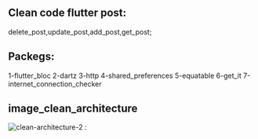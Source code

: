 ## Clean code flutter post:

delete_post,update_post,add_post,get_post;

## Packegs:

1-flutter_bloc
2-dartz
3-http
4-shared_preferences
5-equatable
6-get_it
7-internet_connection_checker


## image_clean_architecture



![clean-architecture-2](https://github.com/IbrahimKhaled77/Post_clean_architecture/assets/116188398/c25c1dac-c527-459c-8518-621ee4c25e28)
:
